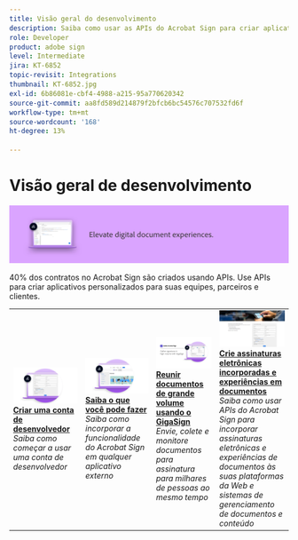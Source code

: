 ```yaml
---
title: Visão geral do desenvolvimento
description: Saiba como usar as APIs do Acrobat Sign para criar aplicativos personalizados para suas equipes, parceiros e clientes
role: Developer
product: adobe sign
level: Intermediate
jira: KT-6852
topic-revisit: Integrations
thumbnail: KT-6852.jpg
exl-id: 6b86081e-cbf4-4988-a215-95a770620342
source-git-commit: aa8fd589d214879f2bfcb6bc54576c707532fd6f
workflow-type: tm+mt
source-wordcount: '168'
ht-degree: 13%

---
```


# Visão geral de desenvolvimento

![Imagem de revelação do Sign](../assets/Hero-Develop.png)

40% dos contratos no Acrobat Sign são criados usando APIs. Use APIs para criar aplicativos personalizados para suas equipes, parceiros e clientes.

<table style="table-layout:fixed">
<tr>
  <td>
    <a href="https://www.adobe.io/apis/documentcloud/sign.html" target="_blank">
      <img alt="Criar uma conta de desenvolvedor" src="../assets/Develop_Getting-Started.png" />
    </a>
    <div>
    <a href="https://www.adobe.io/apis/documentcloud/sign.html" target="_blank"><strong>Criar uma conta de desenvolvedor</strong></a>
    </div>
    <em>Saiba como começar a usar uma conta de desenvolvedor</em>
    <br>
  </td>
  <td>
    <a href="https://www.adobe.io/apis/documentcloud/sign/docs.html" target="_blank">
      <img alt="Saiba o que você pode fazer" src="../assets/Develop_Learn.png" />
    </a>
    <div>
    <a href="https://www.adobe.io/apis/documentcloud/sign/docs.html" target="_blank"><strong>Saiba o que você pode fazer</strong></a>
    </div>
    <em>Saiba como incorporar a funcionalidade do Acrobat Sign em qualquer aplicativo externo</em>
    <br>
  </td>  
  <td>
    <a href="gigasign.md">
      <img alt="Reunir documentos de grande volume usando o GigaSign" src="../assets/gigasign.jpg" />
    </a>
    <div>
    <a href="gigasign.md"><strong>Reunir documentos de grande volume usando o GigaSign</strong></a>
    </div>
    <em>Envie, colete e monitore documentos para assinatura para milhares de pessoas ao mesmo tempo</em>
    <br>
  </td>
   <td>
    <a href="embeddedesignature.md">
      <img alt="Crie assinaturas eletrônicas incorporadas e experiências em documentos" src="assets/embeddedesignature/EmbedPart1_thumb.png" />
    </a>
    <div>
    <a href="embeddedesignature.md"><strong>Crie assinaturas eletrônicas incorporadas e experiências em documentos</strong></a>
    </div>
    <em>Saiba como usar APIs do Acrobat Sign para incorporar assinaturas eletrônicas e experiências de documentos às suas plataformas da Web e sistemas de gerenciamento de documentos e conteúdo</em>
    <br>
  </td>
</tr>
</table>
